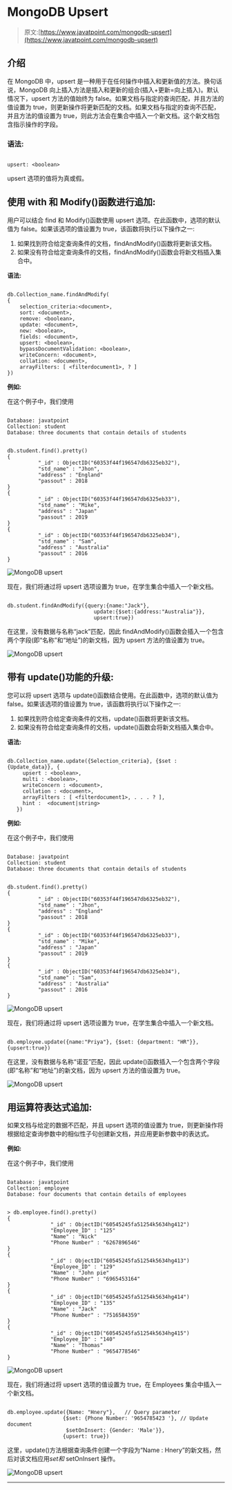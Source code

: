 # MongoDB Upsert

> 原文:[https://www.javatpoint.com/mongodb-upsert](https://www.javatpoint.com/mongodb-upsert)

## 介绍

在 MongoDB 中，upsert 是一种用于在任何操作中插入和更新值的方法。换句话说，MongoDB 向上插入方法是插入和更新的组合(插入+更新=向上插入)。默认情况下，upsert 方法的值始终为 false。如果文档与指定的查询匹配，并且方法的值设置为 true，则更新操作将更新匹配的文档。如果文档与指定的查询不匹配，并且方法的值设置为 true，则此方法会在集合中插入一个新文档。这个新文档包含指示操作的字段。

### 语法:

```

upsert: <boolean>

```

upsert 选项的值将为真或假。

## 使用 with 和 Modify()函数进行追加:

用户可以结合 find 和 Modify()函数使用 upsert 选项。在此函数中，选项的默认值为 false。如果该选项的值设置为 true，该函数将执行以下操作之一:

1.  如果找到符合给定查询条件的文档，findAndModify()函数将更新该文档。
2.  如果没有符合给定查询条件的文档，findAndModify()函数会将新文档插入集合中。

**语法:**

```

db.Collection_name.findAndModify(
{
    selection_criteria:<document>,
    sort: <document>,
    remove: <boolean>,
    update: <document>,
    new: <boolean>,
    fields: <document>,
    upsert: <boolean>,
    bypassDocumentValidation: <boolean>,
    writeConcern: <document>,
    collation: <document>,
    arrayFilters: [ <filterdocument1>, ? ]
})

```

**例如:**

在这个例子中，我们使用

```

Database: javatpoint
Collection: student
Database: three documents that contain details of students

```

```

db.student.find().pretty()
{
          "_id" : ObjectID("60353f44f196547db6325eb32"),
          "std_name" : "Jhon",
          "address" : "England"
          "passout" : 2018
}
{
          "_id" : ObjectID("60353f44f196547db6325eb33"),
          "std_name" : "Mike",
          "address" : "Japan"
          "passout" : 2019
}
{
          "_id" : ObjectID("60353f44f196547db6325eb34"),
          "std_name" : "Sam",
          "address" : "Australia"
          "passout" : 2016
}

```

![MongoDB upsert](../Images/8d54406748891723d7181b94830fa582.png)

现在，我们将通过将 upsert 选项设置为 true，在学生集合中插入一个新文档。

```

db.student.findAndModify({query:{name:"Jack"}, 
                            update:{$set:{address:"Australia"}},
                            upsert:true})

```

在这里，没有数据与名称“jack”匹配，因此 findAndModify()函数会插入一个包含两个字段(即“名称”和“地址”)的新文档，因为 upsert 方法的值设置为 true。

![MongoDB upsert](../Images/12d42581c230401e9d4d6f04a59723f3.png)

## 带有 update()功能的升级:

您可以将 upsert 选项与 update()函数结合使用。在此函数中，选项的默认值为 false。如果该选项的值设置为 true，该函数将执行以下操作之一:

1.  如果找到符合给定查询条件的文档，update()函数将更新该文档。
2.  如果没有符合给定查询条件的文档，update()函数会将新文档插入集合中。

**语法:**

```

db.Collection_name.update({Selection_criteria}, {$set : {Update_data}}, {
     upsert : <boolean>,
     multi : <boolean>,
     writeConcern : <document>,
     collation : <document>,
     arrayFilters : [ <filterdocument1>, . . . ? ],
     hint :  <document|string>        
   })

```

**例如:**

在这个例子中，我们使用

```

Database: javatpoint
Collection: student
Database: three documents that contain details of students

```

```

db.student.find().pretty()
{
          "_id" : ObjectID("60353f44f196547db6325eb32"),
          "std_name" : "Jhon",
          "address" : "England"
          "passout" : 2018
}
{
          "_id" : ObjectID("60353f44f196547db6325eb33"),
          "std_name" : "Mike",
          "address" : "Japan"
          "passout" : 2019
}
{
          "_id" : ObjectID("60353f44f196547db6325eb34"),
          "std_name" : "Sam",
          "address" : "Australia"
          "passout" : 2016
}

```

![MongoDB upsert](../Images/2774e8cc9412a8e611af960357728063.png)

现在，我们将通过将 upsert 选项设置为 true，在学生集合中插入一个新文档。

```

db.employee.update({name:"Priya"}, {$set: {department: "HR"}},{upsert:true})

```

在这里，没有数据与名称“诺亚”匹配，因此 update()函数插入一个包含两个字段(即“名称”和“地址”)的新文档，因为 upsert 方法的值设置为 true。

![MongoDB upsert](../Images/73e64bebe9ac84b31e04736534b27f2a.png)

## 用运算符表达式追加:

如果文档与给定的数据不匹配，并且 upsert 选项的值设置为 true，则更新操作将根据给定查询参数中的相似性子句创建新文档，并应用更新参数中的表达式。

**例如:**

在这个例子中，我们使用

```

Database: javatpoint
Collection: employee
Database: four documents that contain details of employees

```

```

> db.employee.find().pretty()
{
              "_id" : ObjectID("60545245fa51254k5634hg412")
              "Employee_ID" : "125"
              "Name" : "Nick"
              "Phone Number" : "6267896546"
}
{
              "_id" : ObjectID("60545245fa51254k5634hg413")
              "Employee_ID" : "129"
              "Name" : "John pie"
              "Phone Number" : "6965453164"
}
{
              "_id" : ObjectID("60545245fa51254k5634hg414")
              "Employee_ID" : "135"
              "Name" : "Jack"
              "Phone Number" : "7516584359"
}
{
              "_id" : ObjectID("60545245fa51254k5634hg415")
              "Employee_ID" : "140"
              "Name" : "Thomas"
              "Phone Number" : "9654778546"
}

```

![MongoDB upsert](../Images/653e7db9ee244a0cb68febc855dabb32.png)

现在，我们将通过将 upsert 选项的值设置为 true，在 Employees 集合中插入一个新文档。

```

db.employee.update({Name: "Hnery"},   // Query parameter  
                  {$set: {Phone Number: '9654785423 '}, // Update document
                   $setOnInsert: {Gender: 'Male'}},
                  {upsert: true})

```

这里，update()方法根据查询条件创建一个字段为“Name : Hnery”的新文档，然后对该文档应用$set 和$ setOnInsert 操作。

![MongoDB upsert](../Images/1b88042104ba1d04f080ea3313c16e64.png)

* * *
